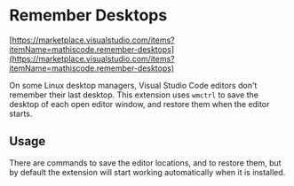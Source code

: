 # Remember Desktops

[https://marketplace.visualstudio.com/items?itemName=mathiscode.remember-desktops](https://marketplace.visualstudio.com/items?itemName=mathiscode.remember-desktops)

On some Linux desktop managers, Visual Studio Code editors don't remember their last desktop. This extension uses `wmctrl` to save the desktop of each open editor window, and restore them when the editor starts.

## Usage

There are commands to save the editor locations, and to restore them, but by default the extension will start working automatically when it is installed.
